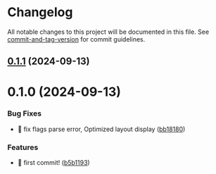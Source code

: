 # Changelog

All notable changes to this project will be documented in this file. See [commit-and-tag-version](https://github.com/absolute-version/commit-and-tag-version) for commit guidelines.

## [0.1.1](https://github.com/uxiew/xwcli/compare/v0.1.0...v0.1.1) (2024-09-13)



# 0.1.0 (2024-09-13)


### Bug Fixes

* 🐛 fix flags parse error, Optimized layout display ([bb18180](https://github.com/uxiew/xwcli/commit/bb1818033e6a7c4f2a15af125dfcfeb4069df9e5))


### Features

* 🎸 first commit! ([b5b1193](https://github.com/uxiew/xwcli/commit/b5b1193f63694efe15bb94b5ceee3bd35d158230))
